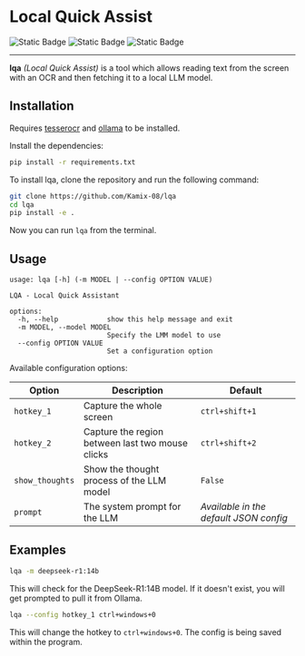 # Local Quick Assist

![Static Badge](https://img.shields.io/badge/python-grey?style=for-the-badge&logo=python&logoColor=white)
![Static Badge](https://img.shields.io/badge/ollama-white?style=for-the-badge&logo=ollama&logoColor=black)
![Static Badge](https://img.shields.io/badge/tesseract_ocr-blue?style=for-the-badge&logo=google&logoColor=white)

---

**lqa** _(Local Quick Assist)_ is a tool which allows reading text from the screen with an OCR and then fetching it to a local LLM model.

## Installation

Requires [tesserocr](https://github.com/sirfz/tesserocr?tab=readme-ov-file#installation) and [ollama](https://ollama.com/download) to be installed.

Install the dependencies:

```bash
pip install -r requirements.txt
```

To install lqa, clone the repository and run the following command:

```bash
git clone https://github.com/Kamix-08/lqa
cd lqa
pip install -e .
```

Now you can run `lqa` from the terminal.

## Usage

```
usage: lqa [-h] (-m MODEL | --config OPTION VALUE)

LQA - Local Quick Assistant

options:
  -h, --help            show this help message and exit
  -m MODEL, --model MODEL
                        Specify the LMM model to use
  --config OPTION VALUE
                        Set a configuration option
```

Available configuration options:

| Option          | Description                                      | Default                                |
| --------------- | ------------------------------------------------ | -------------------------------------- |
| `hotkey_1`      | Capture the whole screen                         | `ctrl+shift+1`                         |
| `hotkey_2`      | Capture the region between last two mouse clicks | `ctrl+shift+2`                         |
| `show_thoughts` | Show the thought process of the LLM model        | `False`                                |
| `prompt`        | The system prompt for the LLM                    | _Available in the default JSON config_ |

## Examples

```bash
lqa -m deepseek-r1:14b
```

This will check for the DeepSeek-R1:14B model. If it doesn't exist, you will get prompted to pull it from Ollama.

```bash
lqa --config hotkey_1 ctrl+windows+0
```

This will change the hotkey to `ctrl+windows+0`. The config is being saved within the program.
